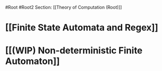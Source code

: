 #Root #Root2 Section: [[Theory of Computation (Root)]]
# [[Finite State Automata and Regex]]
# [[(WIP) Non-deterministic Finite Automaton]]
